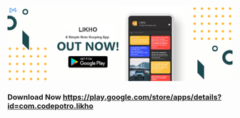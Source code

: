 ![alt](https://github.com/AhsanParadise/AhsanParadise/blob/master/LIKHO%20POSTER.jpg?v=5&s=100%)
### Download Now https://play.google.com/store/apps/details?id=com.codepotro.likho
<!--
**AhsanParadise/AhsanParadise** is a ✨ _special_ ✨ repository because its `README.md` (this file) appears on your GitHub profile.

Here are some ideas to get you started:

- 🔭 I’m currently working on ...
- 🌱 I’m currently learning ...
- 👯 I’m looking to collaborate on ...
- 🤔 I’m looking for help with ...
- 💬 Ask me about ...
- 📫 How to reach me: ...
- 😄 Pronouns: ...
- ⚡ Fun fact: ...
-->
